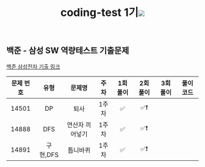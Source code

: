 <div align="center">
  <h1>coding-test 1기<img src="https://github.com/Caps-Job-Hunting/coding-test-first-class/assets/119058637/d624fbdb-7b87-4d06-9c74-9823403abf2d"></h1>
</div>
<br />


## 백준 - 삼성 SW 역량테스트 기출문제
 [백준 삼성전자 기출 링크](https://github.com/Chochanguk/springboot-study/commits/main/hello-spring)

| 문제 번호 | 유형 | 문제명| 주차 | 1회 풀이 | 2회 풀이 | 3회 풀이 | 풀이 코드 |
| :-----: | :-----: | :-----: | :-----: | :-----: | :-----: | :-----: | ------- |
| 14501 | DP | 퇴사 | 1주차 | ✅ | ✅❗️ |  |
| 14888 | DFS | 연산자 끼어넣기| 1주차 | ✅ | ✅❗️ |  |
| 14891 | 구현,DFS | 톱니바퀴 | 1주차 | ✅ | ✅❗️ |  |

